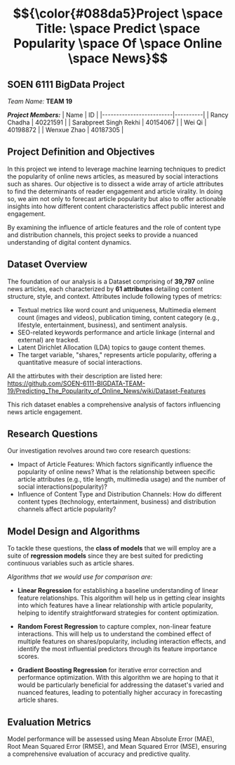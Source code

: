 # $${\color{#088da5}Project \space Title: \space Predict \space Popularity \space Of \space Online \space News}$$

## SOEN 6111 BigData Project
_Team Name:_ **TEAM 19**

**_Project Members:_**
| Name                    | ID       |
|-------------------------|----------|
| Rancy Chadha            | 40221591 |
| Sarabpreet Singh Rekhi  | 40154067 |
| Wei Qi                  | 40198872 |
| Wenxue Zhao             | 40187305 |

## Project Definition and Objectives

In this project we intend to leverage machine learning techniques to predict the popularity of online news articles, as measured by social interactions such as shares. Our objective is to dissect a wide array of article attributes to find the determinants of reader engagement and article virality. In doing so, we aim not only to forecast article popularity but also to offer actionable insights into how different content characteristics affect public interest and engagement.

By examining the influence of article features and the role of content type and distribution channels, this project seeks to provide a nuanced understanding of digital content dynamics.

## Dataset Overview

The foundation of our analysis is a Dataset comprising of **39,797** online news articles, each characterized by **61 attributes** detailing content structure, style, and context. 
Attributes include following types of metrics:
- Textual metrics like word count and uniqueness, Multimedia element count (images and videos), publication timing, content category (e.g., lifestyle, entertainment, business), and sentiment analysis. 
- SEO-related keywords performance and article linkage (internal and external) are tracked. 
- Latent Dirichlet Allocation (LDA) topics to gauge content themes. 
- The target variable, "shares," represents article popularity, offering a quantitative measure of social interactions. 

All the attirbutes with their description are listed here: https://github.com/SOEN-6111-BIGDATA-TEAM-19/Predicting_The_Popularity_of_Online_News/wiki/Dataset-Features 

This rich dataset enables a comprehensive analysis of factors influencing news article engagement.

## Research Questions

Our investigation revolves around two core research questions:

* Impact of Article Features: Which factors significantly influence the popularity of online news? What is the relationship between specific article attributes (e.g., title length, multimedia usage) and the number of social interactions(popularity)?
* Influence of Content Type and Distribution Channels: How do different content types (technology, entertainment, business) and distribution channels affect article popularity?

## Model Design and Algorithms

To tackle these questions, the **class of models** that we will employ are a suite of **regression models** since they are best suited for predicting continuous variables such as article shares. 

_Algorithms that we would use for comparison are:_

- **Linear Regression** for establishing a baseline understanding of linear feature relationships. This algorithm will help us in getting clear insights into which features have a linear relationship with article popularity, helping to identify straightforward strategies for content optimization.

- **Random Forest Regression** to capture complex, non-linear feature interactions. This will help us to understand the combined effect of multiple features on shares/popularity, including interaction effects, and identify the most influential predictors through its feature importance scores.

- **Gradient Boosting Regression** for iterative error correction and performance optimization. With this algorithm we are hoping to that it would be particularly beneficial for addressing the dataset's varied and nuanced features, leading to potentially higher accuracy in forecasting article shares.

## Evaluation Metrics

Model performance will be assessed using Mean Absolute Error (MAE), Root Mean Squared Error (RMSE), and Mean Squared Error (MSE), ensuring a comprehensive evaluation of accuracy and predictive quality.
